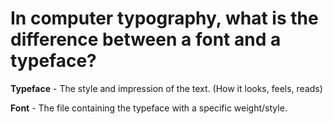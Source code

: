 # In computer typography, what is the difference between a font and a typeface?
**Typeface** - The style and impression of the text. (How it looks, feels, reads)

**Font** - The file containing the typeface with a specific weight/style.
